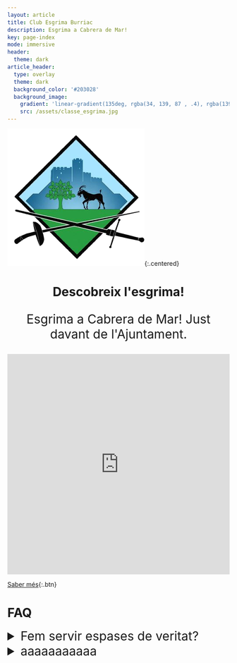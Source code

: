 ```yaml
---
layout: article
title: Club Esgrima Burriac
description: Esgrima a Cabrera de Mar!
key: page-index
mode: immersive
header:
  theme: dark
article_header:
  type: overlay
  theme: dark
  background_color: '#203028'
  background_image:
    gradient: 'linear-gradient(135deg, rgba(34, 139, 87 , .4), rgba(139, 34, 139, .4))'
    src: /assets/classe_esgrima.jpg
---
```


![log](/assets/images/logo/esgrima_burriac.png){:.centered}

<h1 style="text-align: center;"> Descobreix l'esgrima!</h1>
<p style="font-size:2em;text-align:center;">Esgrima a Cabrera de Mar! Just davant de l'Ajuntament.</p>

<div style="text-align:center;">
<div style="text-decoration:none; overflow:hidden;max-width:100%;width:100%;height:500px;"><div id="embed-ded-map-canvas" style="height:100%; width:100%;max-width:100%;"><iframe style="height:100%;width:100%;border:0;" frameborder="0" src="https://www.google.com/maps/embed/v1/place?q=club+esgrima+burriac&key=AIzaSyBFw0Qbyq9zTFTd-tUY6dZWTgaQzuU17R8"></iframe></div><a class="embed-ded-maphtml" href="https://www.bootstrapskins.com/themes" id="enable-map-data">premium bootstrap themes</a><style>#embed-ded-map-canvas .text-marker{}.map-generator{max-width: 100%; max-height: 100%; background: none;</style></div>
</div>

[Saber més](/#faq){:.btn}

# FAQ


<details>
  <summary style="font-size:2em;">Fem servir espases de veritat?</summary>
  <p style="font-size:1.5em;">No! Les armes amb les que entrenem no es consideren armes blanques. No tallen i no fan mal (a noser que colpegis molt fort!). De fet, estan dissenyades per a no fer mal.</p>
</details>

<details>
  <summary style="font-size:2em;">aaaaaaaaaaa</summary>
  <p style="font-size:1.5em;">No! Les armes amb les que entrenem no es consideren armes blanques. No tallen i no fan mal (a noser que colpegis molt fort!). De fet, estan dissenyades per a no fer mal.</p>
</details